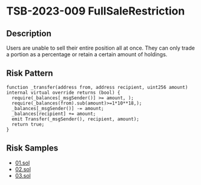 
# TSB-2023-009 FullSaleRestriction
## Description

Users are unable to sell their entire position all at once. They can only trade a portion as a percentage or retain a certain amount of holdings.

## Risk Pattern

```solidity
function _transfer(address from, address recipient, uint256 amount) internal virtual override returns (bool) {
  require(_balances[_msgSender()] >= amount, );
  require(_balances(from).sub(amount)>=1*10**18,);
  _balances[_msgSender()] -= amount;
  _balances[recipient] += amount;
  emit Transfer(_msgSender(), recipient, amount);
  return true;
}
```

## Risk Samples
 
- [01.sol](https://github.com/cryptousersecurity/token-security-benchmark/blob/main/src/TSB-2023-009/samples/01.sol) 
- [02.sol](https://github.com/cryptousersecurity/token-security-benchmark/blob/main/src/TSB-2023-009/samples/02.sol) 
- [03.sol](https://github.com/cryptousersecurity/token-security-benchmark/blob/main/src/TSB-2023-009/samples/03.sol)

